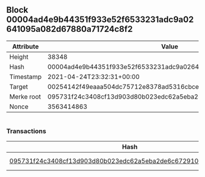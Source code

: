## Block 00004ad4e9b44351f933e52f6533231adc9a02641095a082d67880a71724c8f2

Attribute | Value
--- | ---
Height | 38348
Hash | 00004ad4e9b44351f933e52f6533231adc9a02641095a082d67880a71724c8f2
Timestamp | 2021-04-24T23:32:31+00:00
Target | 00254142f49eaaa504dc75712e8378ad5316cbcead634704b3734b6271167cc4
Merke root | 095731f24c3408cf13d903d80b023edc62a5eba2de6c672910a74e084f15ac28
Nonce | 3563414863

```

```

### Transactions

Hash | Amount
--- | ---
[095731f24c3408cf13d903d80b023edc62a5eba2de6c672910a74e084f15ac28](095731f24c3408cf13d903d80b023edc62a5eba2de6c672910a74e084f15ac28.md) | 10.00000000 SKEPTI 
